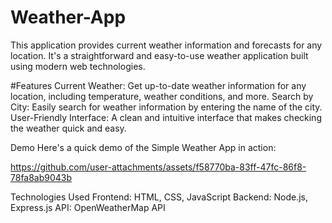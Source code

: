 # Weather-App

This application provides current weather information and forecasts for any location. It's a straightforward and easy-to-use weather application built using modern web technologies.

#Features
Current Weather: Get up-to-date weather information for any location, including temperature, weather conditions, and more.
Search by City: Easily search for weather information by entering the name of the city.
User-Friendly Interface: A clean and intuitive interface that makes checking the weather quick and easy.

Demo
Here's a quick demo of the Simple Weather App in action:



https://github.com/user-attachments/assets/f58770ba-83ff-47fc-86f8-78fa8ab9043b


Technologies Used
Frontend: HTML, CSS, JavaScript
Backend: Node.js, Express.js
API: OpenWeatherMap API
